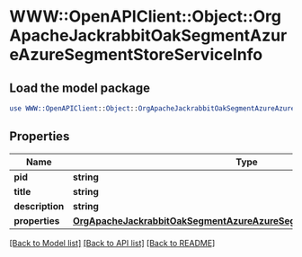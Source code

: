 # WWW::OpenAPIClient::Object::OrgApacheJackrabbitOakSegmentAzureAzureSegmentStoreServiceInfo

## Load the model package
```perl
use WWW::OpenAPIClient::Object::OrgApacheJackrabbitOakSegmentAzureAzureSegmentStoreServiceInfo;
```

## Properties
Name | Type | Description | Notes
------------ | ------------- | ------------- | -------------
**pid** | **string** |  | [optional] 
**title** | **string** |  | [optional] 
**description** | **string** |  | [optional] 
**properties** | [**OrgApacheJackrabbitOakSegmentAzureAzureSegmentStoreServiceProperties**](OrgApacheJackrabbitOakSegmentAzureAzureSegmentStoreServiceProperties.md) |  | [optional] 

[[Back to Model list]](../README.md#documentation-for-models) [[Back to API list]](../README.md#documentation-for-api-endpoints) [[Back to README]](../README.md)


